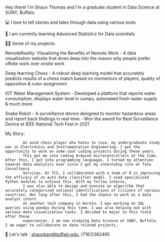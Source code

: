 Hey there! I'm Shaun Thomas and I'm a graduate student in Data Science at SUNY, Buffalo. 

💻 I love to tell stories and tales through data using various tools

🌱 I am currently learning Advanced Statistics for Data scientists

👨‍💻 Some of my projects:

RemoteReality: Visualizing the Benefits of Remote Work - A data visualization website that dives deep into the reason why people prefer offsite work over onsite work

Deep learning Chess - A robust deep learning model that accurately predicts results of a chess match based on momentum of players, quality of opposition & color assignment

IOT Water Management System - Developed a platform that reports water consumption, displays water level in sumps, automated fresh water supply & much more

Snake Robot - A surveillance device designed to monitor hazardous areas and report back findings in real-time - Won the award for Best Surveillance Device at IEEE National Tech Fest in 2021 

My Story:

            An avid chess player who hates to lose, my undergraduate study was in Electronics and Instrumentation Engineering. I got the opportunity to work on some cool coding projects during these years. 
            This got me into coding Arduino microcontrollers at the time. After this, I got into programming languages. I turned my attention towards data analytics ever since I got my internship role at Tata Consultancy
            Services. At TCS, I collaborated with a team of 8 in improving the efficacy of an auto data classifier model. I used specialized Python modules to achieve this. With my fellow interns, 
            I was also able to design and execute an algorithm that accurately categorized national identifications of citizens of various countries. Not long after this, I had the chance to work as a data analyst intern
            at another tech company in Kerala. I was working on SQL queries using pandas during this time. I was also helping out with various data visualization tasks. I decided to major in this field after these
            experiences. I am now studying Data Science at SUNY, Buffalo. I am eager to collaborate on data related projects. 

🍵 Let's talk : shaunkan@buffalo.edu, (716)2382485
